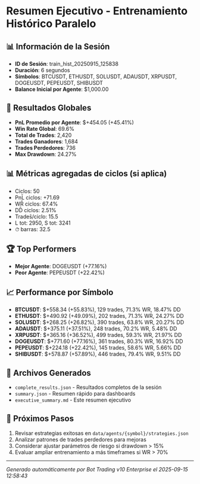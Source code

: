 # Resumen Ejecutivo - Entrenamiento Histórico Paralelo

## 📊 Información de la Sesión
- **ID de Sesión**: train_hist_20250915_125838
- **Duración**: 6 segundos
- **Símbolos**: BTCUSDT, ETHUSDT, SOLUSDT, ADAUSDT, XRPUSDT, DOGEUSDT, PEPEUSDT, SHIBUSDT
- **Balance Inicial por Agente**: $1,000.00

## 🎯 Resultados Globales
- **PnL Promedio por Agente**: $+454.05 (+45.41%)
- **Win Rate Global**: 69.6%
- **Total de Trades**: 2,420
- **Trades Ganadores**: 1,684
- **Trades Perdedores**: 736
- **Max Drawdown**: 24.27%

## 📊 Métricas agregadas de ciclos (si aplica)
- Ciclos: 50
- PnL̄ ciclos: +71.69
- WR̄ ciclos: 67.4%
- DD̄ ciclos: 2.51%
- Trades̄/ciclo: 15.5
- L tot: 2950, S tot: 3241
- ⏱̄ barras: 32.5


## 🏆 Top Performers
- **Mejor Agente**: DOGEUSDT (+77.16%)
- **Peor Agente**: PEPEUSDT (+22.42%)

## 📈 Performance por Símbolo
- **BTCUSDT**: $+558.34 (+55.83%), 129 trades, 71.3% WR, 18.47% DD
- **ETHUSDT**: $+490.92 (+49.09%), 202 trades, 71.3% WR, 24.27% DD
- **SOLUSDT**: $+268.25 (+26.82%), 390 trades, 63.8% WR, 20.27% DD
- **ADAUSDT**: $+375.11 (+37.51%), 248 trades, 70.2% WR, 5.48% DD
- **XRPUSDT**: $+365.16 (+36.52%), 499 trades, 59.3% WR, 21.97% DD
- **DOGEUSDT**: $+771.60 (+77.16%), 361 trades, 80.3% WR, 16.92% DD
- **PEPEUSDT**: $+224.18 (+22.42%), 145 trades, 58.6% WR, 5.66% DD
- **SHIBUSDT**: $+578.87 (+57.89%), 446 trades, 79.4% WR, 9.51% DD

## 📁 Archivos Generados
- `complete_results.json` - Resultados completos de la sesión
- `summary.json` - Resumen rápido para dashboards
- `executive_summary.md` - Este resumen ejecutivo

## 🎯 Próximos Pasos
1. Revisar estrategias exitosas en `data/agents/{symbol}/strategies.json`
2. Analizar patrones de trades perdedores para mejoras
3. Considerar ajustar parámetros de riesgo si drawdown > 15%
4. Evaluar ampliar entrenamiento a más timeframes si WR > 70%

---
*Generado automáticamente por Bot Trading v10 Enterprise el 2025-09-15 12:58:43*
